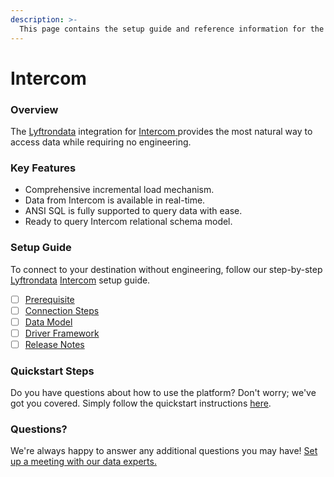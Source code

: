 ```yaml
---
description: >-
  This page contains the setup guide and reference information for the Intercom source connector.
---
```


# Intercom

### Overview

The [Lyftrondata](https://www.lyftrondata.com/) integration for [Intercom](https://www.lyftrondata.com/integration/intercom/)[ ](https://www.lyftrondata.com/integration/intercom/)provides the most natural way to access data while requiring no engineering.

### Key Features

* Comprehensive incremental load mechanism.
* Data from Intercom is available in real-time.&#x20;
* ANSI SQL is fully supported to query data with ease.
* Ready to query Intercom relational schema model.

### Setup Guide

To connect to your destination without engineering, follow our step-by-step [Lyftrondata](https://www.lyftrondata.com/)  [Intercom](https://www.lyftrondata.com/integration/intercom/) setup guide.

* [ ] [Prerequisite](../../business-analytics/intercom/prerequisite.md)
* [ ] [Connection Steps](../../business-analytics/intercom/connection-steps.md)
* [ ] [Data Model](../../business-analytics/intercom/data-model/)
* [ ] [Driver Framework](../../business-analytics/intercom/driver-framework/)
* [ ] [Release Notes](../../business-analytics/intercom/release-notes.md)

### Quickstart Steps

Do you have questions about how to use the platform? Don't worry; we've got you covered. Simply follow the quickstart instructions [here](../../../quickstart-steps.md).

### Questions? <a href="#questions" id="questions"></a>

We're always happy to answer any additional questions you may have! [Set up a meeting with our data experts.](https://www.lyftrondata.com/book-a-meeting/)

